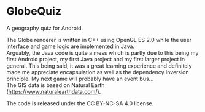# GlobeQuiz
A geography quiz for Android.  
  
The Globe renderer is written in C++ using OpenGL ES 2.0 while the user interface and game logic are implemented in Java.  
Arguably, the Java code is quite a mess which is partly due to this being my first Android project, my first Java project and my first larger project in general.
This being said, it was a great learning experience and definitely made me appreciate encapsulation as well as the dependency inversion principle.
My next game will probably have an event bus...  
The GIS data is based on Natural Earth (https://www.naturalearthdata.com/).

The code is released under the CC BY-NC-SA 4.0 license.
